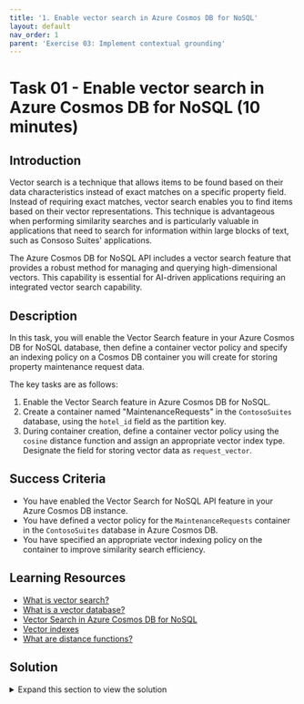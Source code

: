 ```yaml
---
title: '1. Enable vector search in Azure Cosmos DB for NoSQL'
layout: default
nav_order: 1
parent: 'Exercise 03: Implement contextual grounding'
---
```


# Task 01 - Enable vector search in Azure Cosmos DB for NoSQL (10 minutes)

## Introduction

Vector search is a technique that allows items to be found based on their data characteristics instead of exact matches on a specific property field. Instead of requiring exact matches, vector search enables you to find items based on their vector representations. This technique is advantageous when performing similarity searches and is particularly valuable in applications that need to search for information within large blocks of text, such as Consoso Suites' applications.

The Azure Cosmos DB for NoSQL API includes a vector search feature that provides a robust method for managing and querying high-dimensional vectors. This capability is essential for AI-driven applications requiring an integrated vector search capability.

## Description

In this task, you will enable the Vector Search feature in your Azure Cosmos DB for NoSQL database, then define a container vector policy and specify an indexing policy on a Cosmos DB container you will create for storing property maintenance request data.

The key tasks are as follows:

1. Enable the Vector Search feature in Azure Cosmos DB for NoSQL.
2. Create a container named "MaintenanceRequests" in the `ContosoSuites` database, using the `hotel_id` field as the partition key.
3. During container creation, define a container vector policy using the `cosine` distance function and assign an appropriate vector index type. Designate the field for storing vector data as `request_vector`.

## Success Criteria

- You have enabled the Vector Search for NoSQL API feature in your Azure Cosmos DB instance.
- You have defined a vector policy for the `MaintenanceRequests` container in the `ContosoSuites` database in Azure Cosmos DB.
- You have specified an appropriate vector indexing policy on the container to improve similarity search efficiency.

## Learning Resources

- [What is vector search?](https://learn.microsoft.com/azure/cosmos-db/gen-ai/vector-search-overview)
- [What is a vector database?](https://learn.microsoft.com/azure/cosmos-db/vector-database)
- [Vector Search in Azure Cosmos DB for NoSQL](https://learn.microsoft.com/azure/cosmos-db/nosql/vector-search)
- [Vector indexes](https://learn.microsoft.com/azure/cosmos-db/index-policy#vector-indexes)
- [What are distance functions?](https://learn.microsoft.com/azure/cosmos-db/gen-ai/distance-functions)

## Solution

<details markdown="block">
<summary>Expand this section to view the solution</summary>

- Enabling the Vector Search for NoSQL API feature in Azure Cosmos DB can be done via the [Azure portal](https://portal.azure.com) or the Azure CLI. The steps for each technique are listed below. Note that enabling the feature may take several minutes to take effect.
  - The steps for enabling the feature in the Azure portal are as follows:
    1. Navigate to your Azure Cosmos DB for NoSQL resource in the [Azure portal](https://portal.azure.com).
    2. Expand the **Settings** item in the left-hand menu, select **Features**, and on the **Features** page, select **Vector Search for NoSQL API**.

        ![The Features page for the Azure Cosmos DB NoSQL database is displayed, with the Vector Search for NoSQL API feature highlighted in the features list.](../../media/Solution/0301-azure-cosmosdb-features-vector-search.png)

    3. In the **Vector Search for NoSQL API** dialog, review the feature description and select **Enable**.

        ![The Enable button is highlighted on the Vector Search for NoSQL API enrollment dialog.](../../media/Solution/0301-azure-cosmosdb-features-vector-search-enable.png)

    4. Wait for the notification that the feature was successfully enabled. You should see the **Status** of the **Vector Search for NoSQL API** change to **On**.

  - To enable Vector Search via the Azure CLI:
    1. From the toolbar in the [Azure portal](https://portal.azure.com), open the Azure Cloud Shell.
    2. Ensure the cloud shell is using the subscription you are using for this exercise by running `az account set -s <YOUR_SUBSCRIPTION_ID>`, replacing the `<YOUR_SUBSCRIPTION_ID>` token with the id of the subscription you are using for this exercise.
    3. Execute the following command from the Azure Cloud Shell. Ensure you replace the `<resource-group-name>` and `<account-name>` tokens with the appropriate values from your deployed resource group.

        ```azurecli
        az cosmosdb update \
            --resource-group <resource-group-name> \
            --name <account-name> \
            --capabilities EnableNoSQLVectorSearch
        ```

    4. Wait for the command to run successfully before leaving the Azure Cloud Shell.

- Container vector policies and vector indexing policies must be defined at the time of container creation.
  - In the [Azure portal](https://portal.azure.com), navigate to your Cosmos DB resource.
  - Select **Data Explorer** in the left-hand menu.
  - On the **Data Explorer** page, select **New Container**
  - In the **New Container** dialog:
    - Select **Use existing** under **Database id** and select the **ContosoSuites** database from the dropdown list.
    - Enter "MaintenanceRequests" into the **Container id** box.
    - Enter "/hotel_id" into the **Partition key** box.
    - Expand the **Container Vectory Policy** section of the dialog, select **Add vector embedding**, and then enter the following values into the specified fields:
      - Path: Enter **"/request_vector"**.
      - Data type: Select **float32**.
      - Distance function: Select **cosine**.
      - Dimensions: Enter **1536**. This is based on the number of dimensions generated by the `ada-text-embedding-002` model in Azure OpenAI.
      - Index type: Select **diskANN**. Given the number of dimensions being specified, 1536, the `flat` index type will not work, as it only supports a maximum of 505 dimensions for vectors. The `quantizedFlat` index could also be used here. `diskANN` is a more efficient index type, but given the amount of data we are working with in this lab, you likely will not notice any difference in performance.
    - Select **OK** to create the container.

  {: .note }
  > If you receive an error message that "A Container Vector Policy has been provided, but the capability has not been enabled on your account," wait another 5-10 minutes before trying again.

</details>
